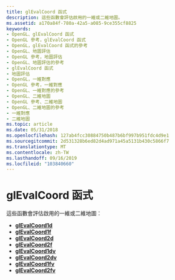 ```yaml
---
title: glEvalCoord 函式
description: 這些函數會評估啟用的一維或二維地圖。
ms.assetid: a170a84f-780a-42a5-a085-9ce355cf8825
keywords:
- OpenGL、glEvalCoord 函式
- OpenGL 參考，glEvalCoord 函式
- OpenGL，glEvalCoord 函式的參考
- OpenGL、地圖評估
- OpenGL 參考，地圖評估
- OpenGL、地圖評估的參考
- glEvalCoord 函式
- 地圖評估
- OpenGL，一維對應
- OpenGL 參考，一維對應
- OpenGL、一維對應的參考
- OpenGL、二維地圖
- OpenGL 參考、二維地圖
- OpenGL、二維地圖的參考
- 一維對應
- 二維地圖
ms.topic: article
ms.date: 05/31/2018
ms.openlocfilehash: 127ab4fcc30884750b487b6bf997b951fdc4d9e1
ms.sourcegitcommit: 2d531328b6ed82d4ad971a45a5131b430c5866f7
ms.translationtype: MT
ms.contentlocale: zh-TW
ms.lasthandoff: 09/16/2019
ms.locfileid: "103840660"
---
```

# <a name="glevalcoord-functions"></a>glEvalCoord 函式

這些函數會評估啟用的一維或二維地圖：

-   [**glEvalCoord1d**](glevalcoord1d.md)
-   [**glEvalCoord1f**](glevalcoord1f.md)
-   [**glEvalCoord2d**](glevalcoord2d.md)
-   [**glEvalCoord2f**](glevalcoord2f.md)
-   [**glEvalCoord1dv**](glevalcoord1dv.md)
-   [**glEvalCoord2dv**](glevalcoord2dv.md)
-   [**glEvalCoord1fv**](glevalcoord1fv.md)
-   [**glEvalCoord2fv**](glevalcoord2fv.md)

 

 




